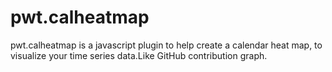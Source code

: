 # pwt.calheatmap
pwt.calheatmap is a javascript plugin to help create a calendar heat map, to visualize your time series data.Like GitHub contribution graph.
